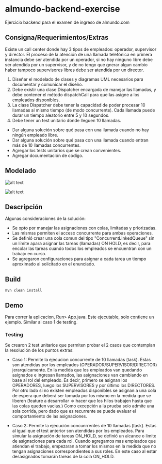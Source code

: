 # almundo-backend-exercise

Ejercicio backend para el examen de ingreso de almundo.com 

## Consigna/Requerimientos/Extras



Existe un call center donde hay 3 tipos de empleados: operador, supervisor y director. El proceso de la atención de una llamada
telefónica en primera instancia debe ser atendida por un operador, si no hay ninguno libre debe ser atendida por un supervisor, y de no
tengo que gnerar algun cambio haber tampoco supervisores libres debe ser atendida por un director.

1. Diseñar el modelado de clases y diagramas UML necesarios para documentar y comunicar el diseño.
2. Debe existir una clase Dispatcher encargada de manejar las llamadas, y debe contener el método dispatchCall para que las
asigne a los empleados disponibles.
3. La clase Dispatcher debe tener la capacidad de poder procesar 10 llamadas al mismo tiempo (de modo concurrente). Cada llamada puede durar un tiempo aleatorio entre 5 y 10 segundos.
4. Debe tener un test unitario donde lleguen 10 llamadas.


* Dar alguna solución sobre qué pasa con una llamada cuando no hay ningún empleado libre.
* Dar alguna solución sobre qué pasa con una llamada cuando entran más de 10 llamadas concurrentes.
* Agregar los tests unitarios que se crean convenientes.
* Agregar documentación de código.

## Modelado

![alt text](https://raw.githubusercontent.com/ewatemberg/almundo-backend-exercise/master/Diseño.jpg)

![alt text](https://raw.githubusercontent.com/ewatemberg/almundo-backend-exercise/master/Diagrama.jpg)


## Descripción

Algunas consideraciones de la solución:
- Se opto por manejar las asignaciones con colas, limitadas y priorizadas.
- Las mismas permiten el acceso concurrente para ambas operaciones.
- Se definió crear una cola comun del tipo "ConcurrentLinkedQueue" sin un límite apara asignar las tareas (llamadas) ON HOLD, es decir, para encolar las tareas cuando todos los empleados se encuentran con un trabajo en curso.
- Se agregaron configuraciones para asignar a cada tarea un tiempo aproximado al solicitado en el enunciado.

## Build

    mvn clean install


## Demo

Para correr la aplicacion, Run> App.java. 
Este ejecutable, solo contiene un ejemplo. Similar al caso 1 de testing.

### Testing 

Se crearon 2 test unitarios que permiten probar el 2 casos que contemplan la resolución de los puntos extras:

* Caso 1:
Permite la ejecucion concurrente de 10 llamadas (task). Estas son atendidas por los empleados (OPERADOR/SUPERVISOR/DIRECTOR) jerarquicamente. 
En la medida que los empleados van quedando asignados e ingresan llamados, las asignaciones van cambiando en base al rol del empleado. Es decir, primero se asignan los OPERADORES, luego los SUPERVISORES y por último los DIRECTORES.
Por otro lado si no existen empleados disponibles se asignan a una cola de espera que deberá ser tomada por los mismo en la medida que se liberen (feature a desarrollar => hacer que los hilos trabajen hasta que las colas queden vacias.)
Como excepción a la prueba solo admite una sola corrida, pero dado que es recurrente se puede evaluar el comportamiento de las asignaciones.

* Caso 2: 
Permite la ejecución concunrrentes de 10 llamadas (task). Estas al igual que el test anterior son atendidas por los empleados. Para simular la asignación de tareas ON_HOLD, se definió un alcance o limite de asignaciones para cada rol. Cuando agregamos mas empleados que atiendan el trabajo, empezaran a tomar los mismos en la medida que no tengan asignaciones correspondientes a sus roles. En este caso al estar desasignados tomarán tareas de la cola ON_HOLD.



 

